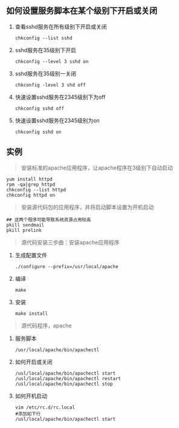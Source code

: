 ## 如何设置服务脚本在某个级别下开启或关闭
1. 查看sshd服务在所有级别下开启或关闭
   ```
   chkconfig --list sshd
   ```

2. sshd服务在35级别下开启
   ```
   chkconfig --level 3 sshd on
   ```

3. sshd服务在35级别一关闭
   ```
   chkconfig -level 3 shd off
   ```

4. 快速设置sshd服务在2345级别下为off
   ```
   chkconfig sshd off
   ```
5. 快速设置sshd服务在2345级别为on
   ```
   chkconfig sshd on
   ```

## 实例
> 安装标准的apache应用程序，让apache程序在3级别下自动启动
```
yum install httpd
rpm -qa|grep httpd
chkconfig --list httpd
chkconfig httpd on
```

>安装源代码包的应用程序，并将启动脚本设置为开机启动
```
## 这两个程序可能导致系统资源占用较高
pkill sendmail
pkill prelink
```
> 源代码安装三步曲：安装apache应用程序
1. 生成配置文件
   ```
   ./configure --prefix=/usr/local/apache
   ```

2. 编译
   ```
   make
   ```

3. 安装
   ```
   make install
   ```
> 源代码程序，apache
1. 服务脚本
   ```
   /usr/local/apache/bin/apachectl
   ```

2. 如何开启或关闭
   ```
   /usl/local/apache/bin/apachectl start
   /usl/local/apache/bin/apachectl restart
   /usl/local/apache/bin/apachectl stop
   ```

3. 如何开机启动
   ```
   vim /etc/rc.d/rc.local
   #添加如下行
   /usl/local/apache/bin/apachectl start
   ```

